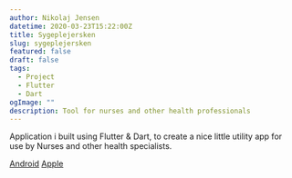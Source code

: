 ```yaml
---
author: Nikolaj Jensen
datetime: 2020-03-23T15:22:00Z
title: Sygeplejersken
slug: sygeplejersken
featured: false
draft: false
tags:
  - Project
  - Flutter
  - Dart
ogImage: ""
description: Tool for nurses and other health professionals
---
```


Application i built using Flutter & Dart, to create a nice little utility app for use by Nurses and other health specialists.

[Android](https://play.google.com/store/apps/details?id=com.nikolajjsj.sygeplejerskentool)
[Apple](https://apps.apple.com/us/app/sygeplejersken/id1487942456)
